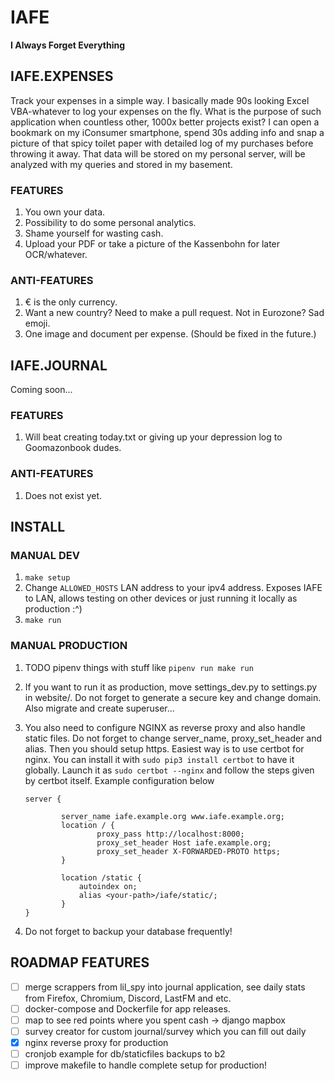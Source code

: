 # IAFE
**I Always Forget Everything**

## IAFE.EXPENSES
Track your expenses in a simple way. I basically made 90s looking Excel VBA-whatever to log your expenses on the fly.
What is the purpose of such application when countless other, 1000x better projects exist? 
I can open a bookmark on my iConsumer smartphone, spend 30s adding info and snap a picture of that spicy toilet paper with detailed log of my purchases before throwing it away. That data will be stored on my personal server, will be analyzed with my queries and stored in my basement.

### FEATURES
1. You own your data.
2. Possibility to do some personal analytics.
3. Shame yourself for wasting cash.
4. Upload your PDF or take a picture of the Kassenbohn for later OCR/whatever.

### ANTI-FEATURES
1. € is the only currency.
2. Want a new country? Need to make a pull request. Not in Eurozone? Sad emoji.
3. One image and document per expense. (Should be fixed in the future.)

## IAFE.JOURNAL
Coming soon...

### FEATURES
1. Will beat creating today.txt or giving up your depression log to Goomazonbook dudes.

### ANTI-FEATURES
1. Does not exist yet.

## INSTALL
### MANUAL DEV
1. `make setup`
2. Change `ALLOWED_HOSTS` LAN address to your ipv4 address. Exposes IAFE to LAN, allows testing on other devices or just running it locally as production :^)
2. `make run`


### MANUAL PRODUCTION
1. TODO pipenv things with stuff like `pipenv run make run`
1. If you want to run it as production, move settings_dev.py to settings.py in website/. Do not forget to generate a secure key and change domain. Also migrate and create superuser...

2. You also need to configure NGINX as reverse proxy and also handle static files.
Do not forget to change server_name, proxy_set_header and alias. Then you should setup https. Easiest way is to use certbot for nginx. You can install it with `sudo pip3 install certbot` to have it globally. Launch it as `sudo certbot --nginx` and follow the steps given by certbot itself.
Example configuration below
    ```nginx
    server {
    
            server_name iafe.example.org www.iafe.example.org;
            location / {
                    proxy_pass http://localhost:8000;
                    proxy_set_header Host iafe.example.org;
                    proxy_set_header X-FORWARDED-PROTO https;
            }
    
            location /static {
                autoindex on;
                alias <your-path>/iafe/static/;
            }
    }
    ```
1. Do not forget to backup your database frequently!

## ROADMAP FEATURES
- [ ] merge scrappers from lil_spy into journal application, see daily stats from Firefox, Chromium, Discord, LastFM and etc.
- [ ] docker-compose and Dockerfile for app releases.
- [ ] map to see red points where you spent cash -> django mapbox
- [ ] survey creator for custom journal/survey which you can fill out daily
- [x] nginx reverse proxy for production
- [ ] cronjob example for db/staticfiles backups to b2
- [ ] improve makefile to handle complete setup for production!